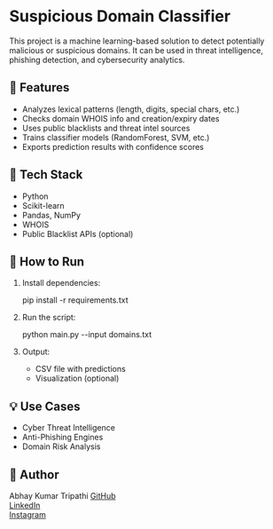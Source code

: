 # Suspicious Domain Classifier

This project is a machine learning-based solution to detect potentially malicious or suspicious domains. It can be used in threat intelligence, phishing detection, and cybersecurity analytics.

## 🔧 Features
- Analyzes lexical patterns (length, digits, special chars, etc.)
- Checks domain WHOIS info and creation/expiry dates
- Uses public blacklists and threat intel sources
- Trains classifier models (RandomForest, SVM, etc.)
- Exports prediction results with confidence scores

## 🧠 Tech Stack
- Python
- Scikit-learn
- Pandas, NumPy
- WHOIS
- Public Blacklist APIs (optional)

## 🚀 How to Run

1. Install dependencies:
   
   pip install -r requirements.txt
   

2. Run the script:
   
   python main.py --input domains.txt
   

3. Output:
   - CSV file with predictions
   - Visualization (optional)

## 💡 Use Cases
- Cyber Threat Intelligence
- Anti-Phishing Engines
- Domain Risk Analysis

## 👤 Author  
Abhay Kumar Tripathi
[GitHub](https://github.com/ABHAYKUMARTRIPATHI)  
[LinkedIn](https://www.linkedin.com/in/abhay-kumar-tripathi-54899b31a)  
[Instagram](https://www.instagram.com/abhaytripathi_46)
